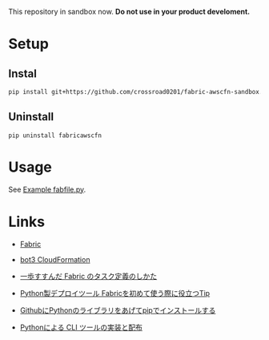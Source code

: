This repository in sandbox now.
**Do not use in your product develoment.**

# Setup

## Instal

```bash
pip install git+https://github.com/crossroad0201/fabric-awscfn-sandbox.git
```

## Uninstall

```bach
pip uninstall fabricawscfn
```

# Usage

See [Example fabfile.py](./example/fabfile.py).


# Links

* [Fabric](http://www.fabfile.org)
* [bot3 CloudFormation](https://boto3.readthedocs.io/en/latest/reference/services/cloudformation.html)

* [一歩すすんだ Fabric のタスク定義のしかた](https://nulab-inc.com/ja/blog/backlog/fabric-advanced/)
* [Python製デプロイツール Fabricを初めて使う際に役立つTip](http://dekokun.github.io/posts/2013-04-07.html)

* [GithubにPythonのライブラリをあげてpipでインストールする](http://blog.junion.org/pip-github-test/)
* [Pythonによる CLI ツールの実装と配布](http://developer.wonderpla.net/entry/blog/engineer/python_cli_tool_implementation_and_distribution/)
